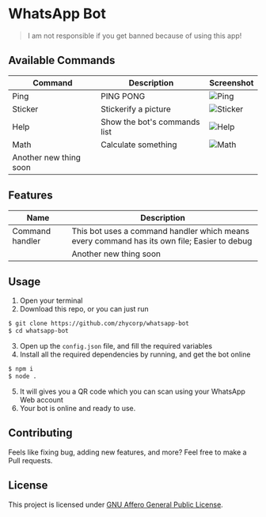 # WhatsApp Bot

> I am not responsible if you get banned because of using this app!

## Available Commands
| Command | Description | Screenshot |
|------|-------------| --------------|
| Ping | PING PONG | ![Ping](https://raw.githubusercontent.com/zhycorp/whatsapp-bot/main/assets/images/ping.png) |
| Sticker | Stickerify a picture | ![Sticker](https://raw.githubusercontent.com/zhycorp/whatsapp-bot/main/assets/images/sticker.png) |
| Help | Show the bot's commands list | ![Help](https://raw.githubusercontent.com/zhycorp/whatsapp-bot/main/assets/images/help.png) |
| Math | Calculate something | ![Math](https://raw.githubusercontent.com/zhycorp/whatsapp-bot/main/assets/images/math.png) |
| Another new thing soon | | |

## Features
| Name | Description |
| ---- | ----------- |
| Command handler | This bot uses a command handler which means every command has its own file; Easier to debug |
| | Another new thing soon |

## Usage
1. Open your terminal
2. Download this repo, or you can just run
```sh
$ git clone https://github.com/zhycorp/whatsapp-bot
$ cd whatsapp-bot
```
3. Open up the `config.json` file, and fill the required variables
4. Install all the required dependencies by running, and get the bot online
```sh
$ npm i
$ node .
```
5. It will gives you a QR code which you can scan using your WhatsApp Web account
6. Your bot is online and ready to use.

## Contributing
Feels like fixing bug, adding new features, and more? Feel free to make a Pull requests.

## License
This project is licensed under [GNU Affero General Public License](https://www.gnu.org/licenses/agpl-3.0.en.html).
